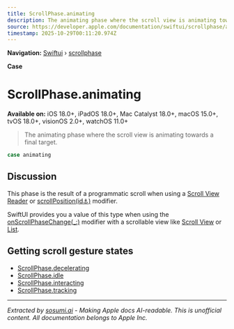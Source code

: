 ```yaml
---
title: ScrollPhase.animating
description: The animating phase where the scroll view is animating towards a final target.
source: https://developer.apple.com/documentation/swiftui/scrollphase/animating
timestamp: 2025-10-29T00:11:20.974Z
---
```


**Navigation:** [Swiftui](/documentation/swiftui) › [scrollphase](/documentation/swiftui/scrollphase)

**Case**

# ScrollPhase.animating

**Available on:** iOS 18.0+, iPadOS 18.0+, Mac Catalyst 18.0+, macOS 15.0+, tvOS 18.0+, visionOS 2.0+, watchOS 11.0+

> The animating phase where the scroll view is animating towards a final target.

```swift
case animating
```

## Discussion

This phase is the result of a programmatic scroll when using a [Scroll View Reader](/documentation/swiftui/scrollviewreader) or [scrollPosition(id:anchor:)](/documentation/swiftui/view/scrollposition(id:anchor:)) modifier.

SwiftUI provides you a value of this type when using the [onScrollPhaseChange(_:)](/documentation/swiftui/view/onscrollphasechange(_:)) modifier with a scrollable view like [Scroll View](/documentation/swiftui/scrollview) or [List](/documentation/swiftui/list).

## Getting scroll gesture states

- [ScrollPhase.decelerating](/documentation/swiftui/scrollphase/decelerating)
- [ScrollPhase.idle](/documentation/swiftui/scrollphase/idle)
- [ScrollPhase.interacting](/documentation/swiftui/scrollphase/interacting)
- [ScrollPhase.tracking](/documentation/swiftui/scrollphase/tracking)

---

*Extracted by [sosumi.ai](https://sosumi.ai) - Making Apple docs AI-readable.*
*This is unofficial content. All documentation belongs to Apple Inc.*
